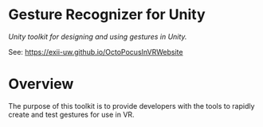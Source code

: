 # Gesture Recognizer for Unity
_Unity toolkit for designing and using gestures in Unity._

See: https://exii-uw.github.io/OctoPocusInVRWebsite

# Overview

The purpose of this toolkit is to provide developers with the tools to rapidly create and test gestures for use in VR.

